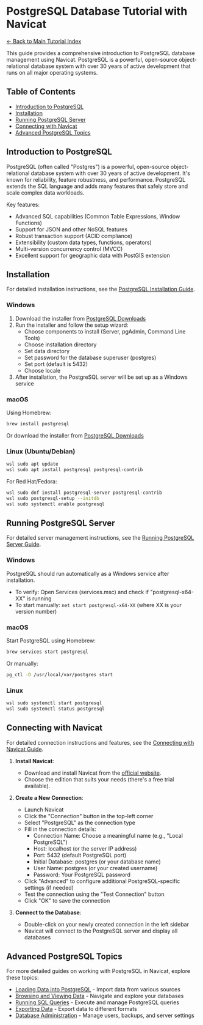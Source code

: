 # PostgreSQL Database Tutorial with Navicat

[← Back to Main Tutorial Index](../SQL%20Database%20Management%20with%20Navicat%20Tutorial.md)

This guide provides a comprehensive introduction to PostgreSQL database management using Navicat. PostgreSQL is a powerful, open-source object-relational database system with over 30 years of active development that runs on all major operating systems.

## Table of Contents
- [Introduction to PostgreSQL](#introduction-to-postgresql)
- [Installation](#installation)
- [Running PostgreSQL Server](#running-postgresql-server)
- [Connecting with Navicat](#connecting-with-navicat)
- [Advanced PostgreSQL Topics](#advanced-postgresql-topics)

## Introduction to PostgreSQL

PostgreSQL (often called "Postgres") is a powerful, open-source object-relational database system with over 30 years of active development. It's known for reliability, feature robustness, and performance. PostgreSQL extends the SQL language and adds many features that safely store and scale complex data workloads.

Key features:
- Advanced SQL capabilities (Common Table Expressions, Window Functions)
- Support for JSON and other NoSQL features
- Robust transaction support (ACID compliance)
- Extensibility (custom data types, functions, operators)
- Multi-version concurrency control (MVCC)
- Excellent support for geographic data with PostGIS extension

## Installation

For detailed installation instructions, see the [PostgreSQL Installation Guide](Installation/README.md).

### Windows
1. Download the installer from [PostgreSQL Downloads](https://www.postgresql.org/download/windows/)
2. Run the installer and follow the setup wizard:
   - Choose components to install (Server, pgAdmin, Command Line Tools)
   - Choose installation directory
   - Set data directory
   - Set password for the database superuser (postgres)
   - Set port (default is 5432)
   - Choose locale
3. After installation, the PostgreSQL server will be set up as a Windows service

### macOS
Using Homebrew:
```bash
brew install postgresql
```

Or download the installer from [PostgreSQL Downloads](https://www.postgresql.org/download/macosx/)

### Linux (Ubuntu/Debian)
```bash
wsl sudo apt update
wsl sudo apt install postgresql postgresql-contrib
```

For Red Hat/Fedora:
```bash
wsl sudo dnf install postgresql-server postgresql-contrib
wsl sudo postgresql-setup --initdb
wsl sudo systemctl enable postgresql
```

## Running PostgreSQL Server

For detailed server management instructions, see the [Running PostgreSQL Server Guide](Running_PostgreSQL_Server/README.md).

### Windows
PostgreSQL should run automatically as a Windows service after installation.
- To verify: Open Services (services.msc) and check if "postgresql-x64-XX" is running
- To start manually: `net start postgresql-x64-XX` (where XX is your version number)

### macOS
Start PostgreSQL using Homebrew:
```bash
brew services start postgresql
```

Or manually:
```bash
pg_ctl -D /usr/local/var/postgres start
```

### Linux
```bash
wsl sudo systemctl start postgresql
wsl sudo systemctl status postgresql
```

## Connecting with Navicat

For detailed connection instructions and features, see the [Connecting with Navicat Guide](Connecting_with_Navicat/README.md).

1. **Install Navicat**:
   - Download and install Navicat from the [official website](https://www.navicat.com/en/download/navicat-for-postgresql).
   - Choose the edition that suits your needs (there's a free trial available).

2. **Create a New Connection**:
   - Launch Navicat
   - Click the "Connection" button in the top-left corner
   - Select "PostgreSQL" as the connection type
   - Fill in the connection details:
     - Connection Name: Choose a meaningful name (e.g., "Local PostgreSQL")
     - Host: localhost (or the server IP address)
     - Port: 5432 (default PostgreSQL port)
     - Initial Database: postgres (or your database name)
     - User Name: postgres (or your created username)
     - Password: Your PostgreSQL password
   - Click "Advanced" to configure additional PostgreSQL-specific settings (if needed)
   - Test the connection using the "Test Connection" button
   - Click "OK" to save the connection

3. **Connect to the Database**:
   - Double-click on your newly created connection in the left sidebar
   - Navicat will connect to the PostgreSQL server and display all databases

## Advanced PostgreSQL Topics

For more detailed guides on working with PostgreSQL in Navicat, explore these topics:

- [Loading Data into PostgreSQL](Loading_Data/README.md) - Import data from various sources
- [Browsing and Viewing Data](Browsing_Data/README.md) - Navigate and explore your databases
- [Running SQL Queries](Running_SQL_Queries/README.md) - Execute and manage PostgreSQL queries
- [Exporting Data](Exporting_Data/README.md) - Export data to different formats
- [Database Administration](Database_Administration/README.md) - Manage users, backups, and server settings